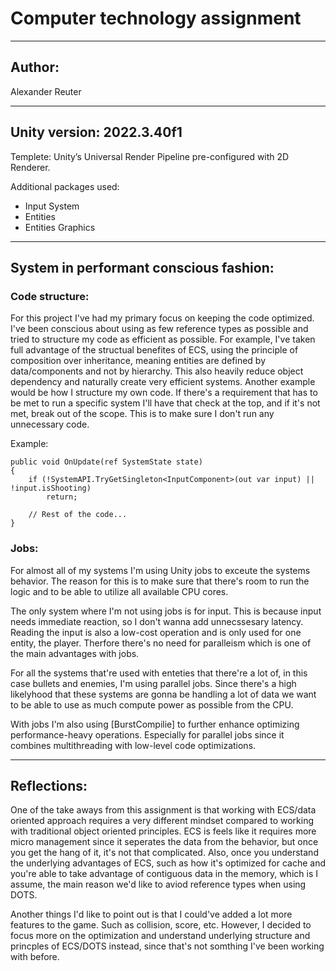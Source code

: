  # Computer technology assignment
------------------------------------------------------------------------------------------------------------------------------------------------------------------------------------------------
## **Author:**
Alexander Reuter

------------------------------------------------------------------------------------------------------------------------------------------------------------------------------------------------
## **Unity version: 2022.3.40f1**

Templete: 
Unity’s Universal Render Pipeline pre-configured with 2D Renderer.

Additional packages used: 
* Input System
* Entities
* Entities Graphics

------------------------------------------------------------------------------------------------------------------------------------------------------------------------------------------------
## **System in performant conscious fashion:**

### **Code structure:**

For this project I've had my primary focus on keeping the code optimized. I've been conscious about using as few reference types as possible and tried to structure my code as efficient as possible. For example, I've taken full advantage of the structual benefites of ECS, using the principle of composition over inheritance, meaning entities are defined by data/components and not by hierarchy. This also heavily reduce object dependency and naturally create very efficient systems. Another example would be how I structure my own code. If there's a requirement that has to be met to run a specific system I'll have that check at the top, and if it's not met, break out of the scope. This is to make sure I don't run any unnecessary code.

Example:

    public void OnUpdate(ref SystemState state)
    {
        if (!SystemAPI.TryGetSingleton<InputComponent>(out var input) || !input.isShooting)
            return; 
        
        // Rest of the code...
    }


### **Jobs:**
For almost all of my systems I'm using Unity jobs to exceute the systems behavior. The reason for this is to make sure that there's room to run the logic and to be able to utilize all available CPU cores. 

The only system where I'm not using jobs is for input. This is because input needs immediate reaction, so I don't wanna add unnecssesary latency. Reading the input is also a low-cost operation and is only used for one entity, the player. Therfore there's no need for paralleism which is one of the main advantages with jobs.

For all the systems that're used with enteties that there're a lot of, in this case bullets and enemies, I'm using parallel jobs. Since there's a high likelyhood that these systems are gonna be handling a lot of data we want to be able to use as much compute power as possible from the CPU. 

With jobs I'm also using [BurstCompilie] to further enhance optimizing performance-heavy operations. Especially for parallel jobs since it combines multithreading with low-level code optimizations.

------------------------------------------------------------------------------------------------------------------------------------------------------------------------------------------------
## **Reflections:**
One of the take aways from this assignment is that working with ECS/data oriented approach requires a very different mindset compared to working with traditional object oriented principles. ECS is feels like it requires more micro management since it seperates the data from the behavior, but once you get the hang of it, it's not that complicated. Also, once you understand the underlying advantages of ECS, such as how it's optimized for cache and you're able to take advantage of contiguous data in the memory, which is I assume, the main reason we'd like to aviod reference types when using DOTS.  

Another things I'd like to point out is that I could've added a lot more features to the game. Such as collision, score, etc. However, I decided to focus more on the optimization and understand underlying structure and princples of ECS/DOTS instead, since that's not somthing I've been working with before. 

